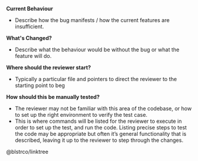 **Current Behaviour**

- Describe how the bug manifests / how the current features are insufficient.

**What's Changed?**

- Describe what the behaviour would be without the bug or what the feature will do.

**Where should the reviewer start?** 

- Typically a particular file and pointers to direct the reviewer to the starting point to beg

**How should this be manually tested?** 

- The reviewer may not be familiar with this area of the codebase, or how to set up the right environment to verify the test case. 
- This is where commands will be listed for the reviewer to execute in order to set up the test, and run the code. Listing precise steps to test the code may be appropriate but often it’s general functionality that is described, leaving it up to the reviewer to step through the changes.

@blstrco/linktree
